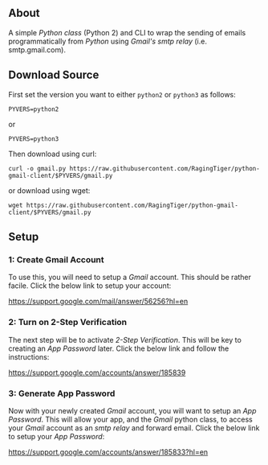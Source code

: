 ## About
A simple *Python class* (Python 2) and CLI to wrap the sending of emails
programmatically from *Python* using *Gmail's smtp relay* (i.e. smtp.gmail.com).

## Download Source
First set the version you want to either `python2` or `python3` as follows:
```
PYVERS=python2
```
or
```
PYVERS=python3
```
Then download using curl:
```
curl -o gmail.py https://raw.githubusercontent.com/RagingTiger/python-gmail-client/$PYVERS/gmail.py
```
or download using wget:
```
wget https://raw.githubusercontent.com/RagingTiger/python-gmail-client/$PYVERS/gmail.py
```

## Setup
### 1: Create Gmail Account
To use this, you will need to setup a *Gmail* account. This should be rather facile. Click the below link to setup your account:

https://support.google.com/mail/answer/56256?hl=en

### 2: Turn on 2-Step Verification
The next step will be to activate *2-Step Verification*. This will be key to
creating an *App Password* later. Click the below link and follow the   
instructions:

https://support.google.com/accounts/answer/185839


### 3: Generate App Password
Now with your newly created *Gmail* account, you will want to setup an *App
Password*. This will allow your app, and the *Gmail* python class, to access
your *Gmail* account as an *smtp relay* and forward email. Click the below
link to setup your *App Password*:

https://support.google.com/accounts/answer/185833?hl=en
